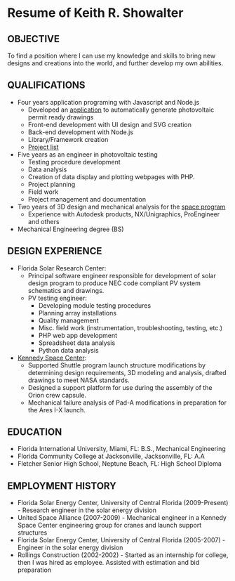# Resume of Keith R. Showalter

## OBJECTIVE

To find a position where I can use my knowledge and skills to bring new designs and creations into the world, and further develop my own abilities.

## QUALIFICATIONS
  * Four years application programing with Javascript and Node.js
    * Developed an [application](#/projects/SPD) to automatically generate photovoltaic permit ready drawings
    * Front-end development with UI design and SVG creation
    * Back-end development with Node.js
    * Library/Framework creation
    * [Project list](#/projects/dev_project_list)
  * Five years as an engineer in photovoltaic testing
    * Testing procedure development
    * Data analysis
    * Creation of data display and plotting webpages with PHP.
    * Project planning
    * Field work
    * Project management and documentation
  * Two years of 3D design and mechanical analysis for the [space program](#/experience/KSC)
    * Experience with Autodesk products, NX/Unigraphics, ProEngineer and others
  * Mechanical Engineering degree (BS)


## DESIGN EXPERIENCE
  * Florida Solar Research Center:
    * Principal software engineer responsible for development of solar design program to produce NEC code compliant PV system schematics and drawings.
    * PV testing engineer:
      * Developing module testing procedures
      * Planning array installations
      * Quality management
      * Misc. field work (instrumentation, troubleshooting, testing, etc.)
      * PHP web app development
      * Spreadsheet data analysis
      * Python data analysis
  * [Kennedy Space Center](#/experience/KSC):
    * Supported Shuttle program launch structure modifications by determining design requirements, 3D modeling and analysis, drafted drawings to meet NASA standards.
    * Designed a support platform for use during the assembly of the Orion crew capsule.
    * Mechanical failure analysis of Pad-A modifications in preparation for the Ares I-X launch.


## EDUCATION
  * Florida International University, Miami, FL: B.S., Mechanical Engineering
  * Florida Community College at Jacksonville, Jacksonville, FL: A.A
  * Fletcher Senior High School, Neptune Beach, FL: High School Diploma


## EMPLOYMENT HISTORY
  * Florida Solar Energy Center, University of Central Florida (2009-Present) - Research engineer in the solar energy division
  * United Space Alliance (2007-2009) - Mechanical engineer in a Kennedy Space Center engineering group for cranes and launch support structures
  * Florida Solar Energy Center, University of Central Florida (2005-2007) - Engineer in the solar energy division
  * Rollings Construction (2002-2002) - Started as an internship for college, then I was hired as employee. Assisted with estimation and bid preparation
